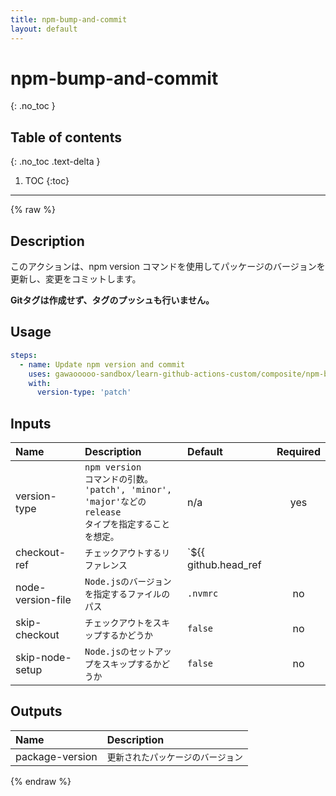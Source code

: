 ```yaml
---
title: npm-bump-and-commit
layout: default
---
```


# npm-bump-and-commit
{: .no_toc }

## Table of contents
{: .no_toc .text-delta }

1. TOC
{:toc}

---

{% raw %}

<!-- actdocs start -->

## Description

このアクションは、npm version コマンドを使用してパッケージのバージョンを更新し、変更をコミットします。

**Gitタグは作成せず、タグのプッシュも行いません。**

## Usage

```yaml
steps:
  - name: Update npm version and commit
    uses: gawaooooo-sandbox/learn-github-actions-custom/composite/npm-bump-and-commit@v0 # This is the version of the action
    with:
      version-type: 'patch'
```

## Inputs

| Name | Description | Default | Required |
| :--- | :---------- | :------ | :------: |
| version-type | <code>npm version コマンドの引数。<br>'patch', 'minor', 'major'などの release タイプを指定することを想定。</code> | n/a | yes |
| checkout-ref | <code>チェックアウトするリファレンス</code> | `${{ github.head_ref || github.ref }}` | no |
| node-version-file | <code>Node.jsのバージョンを指定するファイルのパス</code> | `.nvmrc` | no |
| skip-checkout | <code>チェックアウトをスキップするかどうか</code> | `false` | no |
| skip-node-setup | <code>Node.jsのセットアップをスキップするかどうか</code> | `false` | no |

## Outputs

| Name | Description |
| :--- | :---------- |
| package-version | <code>更新されたパッケージのバージョン</code> |

<!-- actdocs end -->

{% endraw %}
